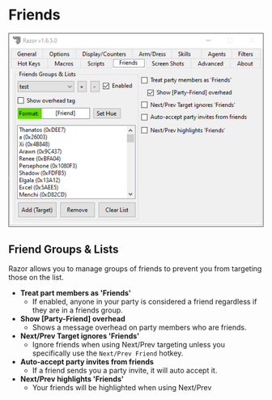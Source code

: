 # Friends

![friends](../images/friends.png)

## Friend Groups & Lists

Razor allows you to manage groups of friends to prevent you from targeting those on the list.

* **Treat part members as 'Friends'**
    - If enabled, anyone in your party is considered a friend regardless if they are in a friends group.
* **Show [Party-Friend] overhead**
    - Shows a message overhead on party members who are friends.
* **Next/Prev Target ignores 'Friends'**
    - Ignore friends when using Next/Prev targeting unless you specifically use the `Next/Prev Friend` hotkey.
* **Auto-accept party invites from friends**
    - If a friend sends you a party invite, it will auto accept it.
* **Next/Prev highlights 'Friends'**
    - Your friends will be highlighted when using Next/Prev